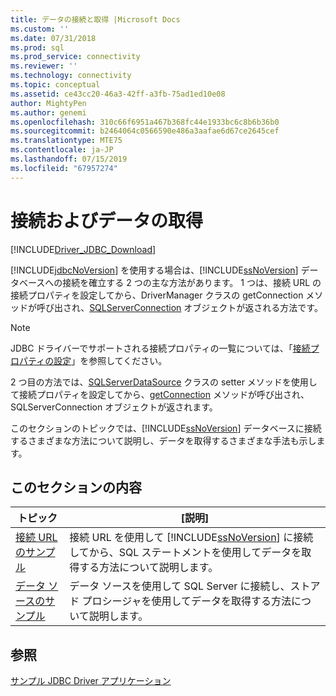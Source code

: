 ```yaml
---
title: データの接続と取得 |Microsoft Docs
ms.custom: ''
ms.date: 07/31/2018
ms.prod: sql
ms.prod_service: connectivity
ms.reviewer: ''
ms.technology: connectivity
ms.topic: conceptual
ms.assetid: ce43cc20-46a3-42ff-a3fb-75ad1ed10e08
author: MightyPen
ms.author: genemi
ms.openlocfilehash: 310c66f6951a467b368fc44e1933bc6c8b6b36b0
ms.sourcegitcommit: b2464064c0566590e486a3aafae6d67ce2645cef
ms.translationtype: MTE75
ms.contentlocale: ja-JP
ms.lasthandoff: 07/15/2019
ms.locfileid: "67957274"
---
```

# <a name="connecting-and-retrieving-data"></a>接続およびデータの取得

[!INCLUDE[Driver_JDBC_Download](../../../includes/driver_jdbc_download.md)]

[!INCLUDE[jdbcNoVersion](../../../includes/jdbcnoversion_md.md)] を使用する場合は、[!INCLUDE[ssNoVersion](../../../includes/ssnoversion-md.md)] データベースへの接続を確立する 2 つの主な方法があります。 1 つは、接続 URL の接続プロパティを設定してから、DriverManager クラスの getConnection メソッドが呼び出され、[SQLServerConnection](../../../connect/jdbc/reference/sqlserverconnection-class.md) オブジェクトが返される方法です。  
  
> [!NOTE]  
> JDBC ドライバーでサポートされる接続プロパティの一覧については、「[接続プロパティの設定](../../../connect/jdbc/setting-the-connection-properties.md)」を参照してください。  
  
2 つ目の方法では、[SQLServerDataSource](../../../connect/jdbc/reference/sqlserverdatasource-class.md) クラスの setter メソッドを使用して接続プロパティを設定してから、[getConnection](../../../connect/jdbc/reference/getconnection-method-sqlserverdatasource.md) メソッドが呼び出され、SQLServerConnection オブジェクトが返されます。  
  
このセクションのトピックでは、[!INCLUDE[ssNoVersion](../../../includes/ssnoversion-md.md)] データベースに接続するさまざまな方法について説明し、データを取得するさまざまな手法も示します。  
  
## <a name="in-this-section"></a>このセクションの内容  
  
|トピック|[説明]|  
|-----------|-----------------|  
|[接続 URL のサンプル](../../../connect/jdbc/code-samples/connection-url-sample.md)|接続 URL を使用して [!INCLUDE[ssNoVersion](../../../includes/ssnoversion-md.md)] に接続してから、SQL ステートメントを使用してデータを取得する方法について説明します。|  
|[データ ソースのサンプル](../../../connect/jdbc/code-samples/data-source-sample.md)|データ ソースを使用して SQL Server に接続し、ストアド プロシージャを使用してデータを取得する方法について説明します。|  
  
## <a name="see-also"></a>参照

[サンプル JDBC Driver アプリケーション](../../jdbc/code-samples/sample-jdbc-driver-applications.md)
  
